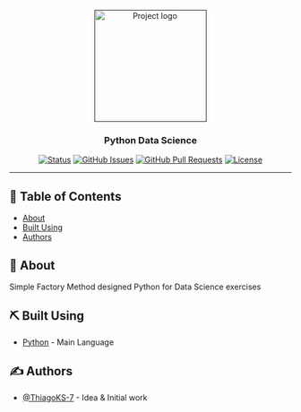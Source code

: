 <p align="center">
  <a href="" rel="noopener">
 <img height=200 src="https://user-images.githubusercontent.com/83460816/192942543-382b3d7a-fd00-4395-9647-99711d0cd98e.png" alt="Project logo"></a>
</p>

<h3 align="center">Python Data Science</h3>

<div align="center">

[![Status](https://img.shields.io/badge/status-active-success.svg)]()
[![GitHub Issues](https://img.shields.io/github/issues/ThiagoKS-7/Python-DS.svg)](https://github.com/ThiagoKS-7/Python-DS/issues)
[![GitHub Pull Requests](https://img.shields.io/github/issues-pr/ThiagoKS-7/Python-DS.svg)](https://github.com/ThiagoKS-7/Python-DS/pulls)
[![License](https://img.shields.io/badge/license-MIT-blue.svg)](/LICENSE)

</div>

---

## 📝 Table of Contents

- [About](#about)
- [Built Using](#built_using)
- [Authors](#authors)

## 🧐 About <a name = "about"></a>
Simple Factory Method designed Python for Data Science exercises

## ⛏️ Built Using <a name = "built_using"></a>

- [Python](https://www.python.cc/) - Main Language

## ✍️ Authors <a name = "authors"></a>

- [@ThiagoKS-7](https://github.com/ThiagoKS-7) - Idea & Initial work
